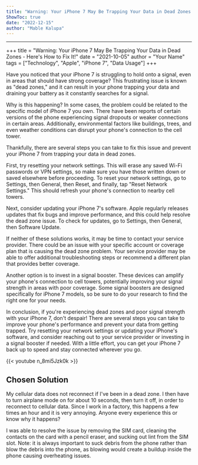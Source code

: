```yaml
---
title: "Warning: Your iPhone 7 May Be Trapping Your Data in Dead Zones - Here's How to Fix It!"
ShowToc: true 
date: "2022-12-15"
author: "Mable Kalupa"
---
```

*****
+++ 
title = "Warning: Your iPhone 7 May Be Trapping Your Data in Dead Zones - Here's How to Fix It!" 
date = "2021-10-05" 
author = "Your Name" 
tags = ["Technology", "Apple", "iPhone 7", "Data Usage"] 
+++ 

Have you noticed that your iPhone 7 is struggling to hold onto a signal, even in areas that should have strong coverage? This frustrating issue is known as "dead zones," and it can result in your phone trapping your data and draining your battery as it constantly searches for a signal.

Why is this happening? In some cases, the problem could be related to the specific model of iPhone 7 you own. There have been reports of certain versions of the phone experiencing signal dropouts or weaker connections in certain areas. Additionally, environmental factors like buildings, trees, and even weather conditions can disrupt your phone's connection to the cell tower.

Thankfully, there are several steps you can take to fix this issue and prevent your iPhone 7 from trapping your data in dead zones.

First, try resetting your network settings. This will erase any saved Wi-Fi passwords or VPN settings, so make sure you have those written down or saved elsewhere before proceeding. To reset your network settings, go to Settings, then General, then Reset, and finally, tap "Reset Network Settings." This should refresh your phone's connection to nearby cell towers.

Next, consider updating your iPhone 7's software. Apple regularly releases updates that fix bugs and improve performance, and this could help resolve the dead zone issue. To check for updates, go to Settings, then General, then Software Update.

If neither of these solutions works, it may be time to contact your service provider. There could be an issue with your specific account or coverage plan that is causing the dead zone problem. Your service provider may be able to offer additional troubleshooting steps or recommend a different plan that provides better coverage.

Another option is to invest in a signal booster. These devices can amplify your phone's connection to cell towers, potentially improving your signal strength in areas with poor coverage. Some signal boosters are designed specifically for iPhone 7 models, so be sure to do your research to find the right one for your needs.

In conclusion, if you're experiencing dead zones and poor signal strength with your iPhone 7, don't despair! There are several steps you can take to improve your phone's performance and prevent your data from getting trapped. Try resetting your network settings or updating your iPhone's software, and consider reaching out to your service provider or investing in a signal booster if needed. With a little effort, you can get your iPhone 7 back up to speed and stay connected wherever you go.

{{< youtube n_8mi5Jzk0k >}} 



## Chosen Solution
 My cellular data does not reconnect if I've been in a dead zone. I then have to turn airplane mode on for about 10 seconds, then turn it off, in order to reconnect to cellular data.
Since I work in a factory, this happens a few times an hour and it is very annoying.
Anyone every experience this or know why it happens?

 I was able to resolve the issue by removing the SIM card, cleaning the contacts on the card with a pencil eraser, and sucking out lint from the SIM slot. Note: it is always important to suck debris from the phone rather than blow the debris into the phone, as blowing would create a buildup inside the phone causing overheating issues.





